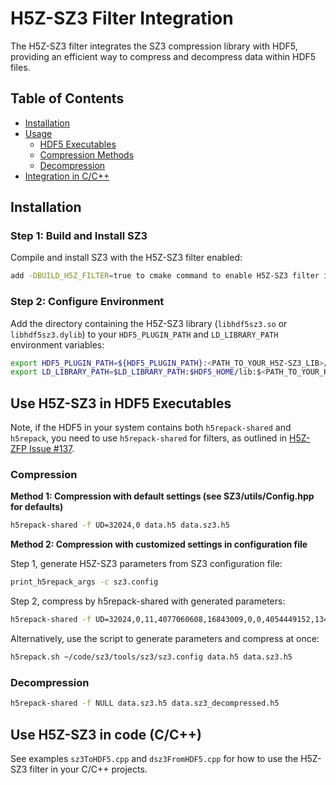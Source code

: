 
# H5Z-SZ3 Filter Integration

The H5Z-SZ3 filter integrates the SZ3 compression library with HDF5, providing an efficient way to compress and decompress data within HDF5 files.

## Table of Contents
- [Installation](#installation)
- [Usage](#usage)
  - [HDF5 Executables](#hdf5-executables)
  - [Compression Methods](#compression-methods)
  - [Decompression](#decompression)
- [Integration in C/C++](#integration-in-cc)

## Installation

### Step 1: Build and Install SZ3
Compile and install SZ3 with the H5Z-SZ3 filter enabled:
```bash
add -DBUILD_H5Z_FILTER=true to cmake command to enable H5Z-SZ3 filter in SZ3
```

### Step 2: Configure Environment
Add the directory containing the H5Z-SZ3 library (`libhdf5sz3.so` or `libhdf5sz3.dylib`) to your `HDF5_PLUGIN_PATH` and `LD_LIBRARY_PATH` environment variables:
```bash
export HDF5_PLUGIN_PATH=${HDF5_PLUGIN_PATH}:<PATH_TO_YOUR_H5Z-SZ3_LIB>/
export LD_LIBRARY_PATH=$LD_LIBRARY_PATH:$HDF5_HOME/lib:$<PATH_TO_YOUR_H5Z-SZ3_LIB>
```


## Use H5Z-SZ3 in HDF5 Executables

Note, if the HDF5 in your system contains both `h5repack-shared` and `h5repack`, you need to use `h5repack-shared` for filters, as outlined in [H5Z-ZFP Issue #137](https://github.com/LLNL/H5Z-ZFP/issues/137).

### Compression

**Method 1: Compression with default settings (see SZ3/utils/Config.hpp for defaults)**
```bash
h5repack-shared -f UD=32024,0 data.h5 data.sz3.h5
```

**Method 2: Compression with customized settings in configuration file**

Step 1, generate H5Z-SZ3 parameters from SZ3 configuration file:
```bash
print_h5repack_args -c sz3.config
```
Step 2, compress by h5repack-shared with generated parameters:
```bash
h5repack-shared -f UD=32024,0,11,4077060608,16843009,0,0,4054449152,1348619730,16826431,257,2147483904,2147483648,16777216 data.h5 data.sz3.h5
```

Alternatively, use the script to generate parameters and compress at once:
```bash
h5repack.sh ~/code/sz3/tools/sz3/sz3.config data.h5 data.sz3.h5
```

### Decompression
```bash
h5repack-shared -f NULL data.sz3.h5 data.sz3_decompressed.h5
```

## Use H5Z-SZ3 in code (C/C++)
See examples `sz3ToHDF5.cpp` and `dsz3FromHDF5.cpp` for how to use the H5Z-SZ3 filter in your C/C++ projects.
